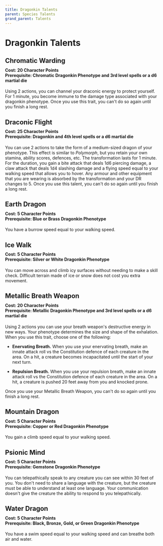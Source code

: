```yaml
---
title: Dragonkin Talents
parent: Species Talents
grand_parent: Talents
---
```


# Dragonkin Talents

## Chromatic Warding

<div style="margin-top:-10px;"></div>

#### **Cost:** 20 Character Points<br>**Prerequisite:** Chromatic Dragonkin Phenotype and 3rd level spells or a d6 martial die
Using 2 actions, you can channel your draconic energy to protect yourself. For 1 minute, you become immune to the damage type associated with your dragonkin phenotype. Once you use this trait, you can't do so again until you finish a long rest.

## Draconic Flight

<div style="margin-top:-10px;"></div>

#### **Cost:** 25 Character Points<br>**Prerequisite:** Dragonkin and 4th level spells or a d6 martial die
You can use 2 actions to take the form of a medium-sized dragon of your phenotype. This effect is similar to *Polymorph*, but you retain your own stamina, ability scores, defences, etc. The transformation lasts for 1 minute. For the duration, you gain a bite attack that deals 1d6 piercing damage, a claw attack that deals 1d4 slashing damage and a flying speed equal to your walking speed that allows you to hover. Any armour and other equipment that you are wearing is absorbed by the transformation and your DR changes to 5. Once you use this talent, you can't do so again until you finish a long rest.

## Earth Dragon

<div style="margin-top:-10px;"></div>

#### **Cost:** 5 Character Points<br>**Prerequisite:** Blue or Brass Dragonkin Phenotype
You have a burrow speed equal to your walking speed.

## Ice Walk

<div style="margin-top:-10px;"></div>

#### **Cost:** 5 Character Points<br>**Prerequisite:** Silver or White Dragonkin Phenotype
You can move across and climb icy surfaces without needing to make a skill check. Difficult terrain made of ice or snow does not cost you extra movement.

## Metallic Breath Weapon

<div style="margin-top:-10px;"></div>

#### **Cost:** 20 Character Points<br>**Prerequisite:** Metallic Dragonkin Phenotype and 3rd level spells or a d6 martial die

Using 2 actions you can use your breath weapon's destructive energy in new ways. Your phenotype determines the size and shape of the exhalation. When you use this trait, choose one of the following:

- **Enervating Breath.** When you use your enervating breath, make an innate attack roll vs the Constitution defence of each creature in the area. On a hit, a creature becomes incapacitated until the start of your next turn.

- **Repulsion Breath.** When you use your repulsion breath, make an innate attack roll vs the Constitution defence of each creature in the area. On a hit, a creature is pushed 20 feet away from you and knocked prone.

Once you use your Metallic Breath Weapon, you can't do so again until you finish a long rest.

## Mountain Dragon

<div style="margin-top:-10px;"></div>

#### **Cost:** 5 Character Points<br>**Prerequisite:** Copper or Red Dragonkin Phenotype
You gain a climb speed equal to your walking speed.

## Psionic Mind

<div style="margin-top:-10px;"></div>

#### **Cost:** 5 Character Points<br>**Prerequisite:** Gemstone Dragonkin Phenotype
You can telepathically speak to any creature you can see within 30 feet of you. You don't need to share a language with the creature, but the creature must be able to understand at least one language. Your communication doesn't give the creature the ability to respond to you telepathically.

## Water Dragon

<div style="margin-top:-10px;"></div>

#### **Cost:** 5 Character Points<br>**Prerequisite:** Black, Bronze, Gold, or Green Dragonkin Phenotype
You have a swim speed equal to your walking speed and can breathe both air and water.
